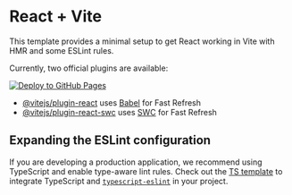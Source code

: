 # React + Vite

This template provides a minimal setup to get React working in Vite with HMR and some ESLint rules.

Currently, two official plugins are available:

[![Deploy to GitHub Pages](https://github.com/FoyBuors17/Foy/actions/workflows/deploy.yml/badge.svg)](https://github.com/FoyBuors17/Foy/actions/workflows/deploy.yml)

- [@vitejs/plugin-react](https://github.com/vitejs/vite-plugin-react/blob/main/packages/plugin-react/README.md) uses [Babel](https://babeljs.io/) for Fast Refresh
- [@vitejs/plugin-react-swc](https://github.com/vitejs/vite-plugin-react-swc) uses [SWC](https://swc.rs/) for Fast Refresh

## Expanding the ESLint configuration

If you are developing a production application, we recommend using TypeScript and enable type-aware lint rules. Check out the [TS template](https://github.com/vitejs/vite/tree/main/packages/create-vite/template-react-ts) to integrate TypeScript and [`typescript-eslint`](https://typescript-eslint.io) in your project.
